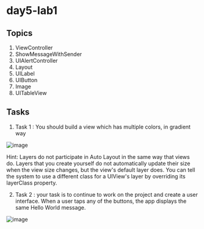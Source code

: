 # day5-lab1

## Topics 
1. ViewController
2. ShowMessageWithSender
3. UIAlertController
4. Layout
5. UILabel
6. UIButton
7. Image
8. UITableView

## Tasks 
 1. Task 1 : You should build a view which has multiple colors, in gradient way

![image](https://user-images.githubusercontent.com/44459664/135322765-0957ea61-6832-465e-ba7b-f7a32d4a2f0a.png)


Hint: Layers do not participate in Auto Layout in the same way that views do. Layers that you create yourself do not automatically update their size when the view size changes, but the view's default layer does. You can tell the system to use a different class for a UIView's layer by overriding its layerClass property.

2. Task 2 : your task is to continue to work on the project and create a user interface. When a user taps any of the buttons, the app displays the same Hello World message.

![image](https://user-images.githubusercontent.com/44459664/135349562-2ed461cf-8450-493d-94d8-650c52c42b7d.png)




